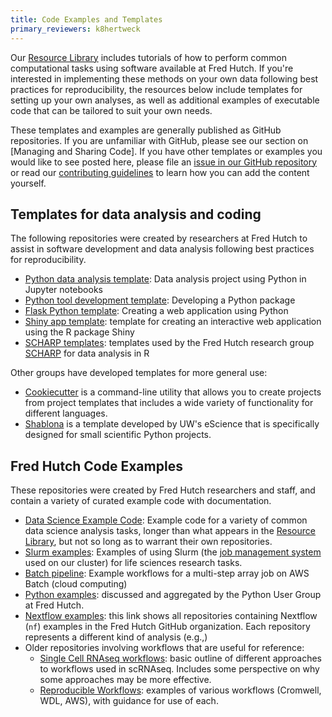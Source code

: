 ```yaml
---
title: Code Examples and Templates
primary_reviewers: k8hertweck
---
```

Our [Resource Library](/compdemos/) includes tutorials of how to perform common computational tasks using software available at Fred Hutch. If you're interested in implementing these methods on your own data following best practices for reproducibility, the resources below include templates for setting up your own analyses, as well as additional examples of executable code that can be tailored to suit your own needs.

These templates and examples are generally published as GitHub repositories. If you are unfamiliar with GitHub, please see our section on [Managing and Sharing Code]. If you have other templates or examples you would like to see posted here, please file an [issue in our GitHub repository](https://github.com/FredHutch/wiki/issues) or read our [contributing guidelines](https://github.com/FredHutch/wiki#contributing-to-sciwiki) to learn how you can add the content yourself.

## Templates for data analysis and coding

The following repositories were created by researchers at Fred Hutch to assist in software development and data analysis following best practices for reproducibility.

- [Python data analysis template](https://github.com/FredHutch/python-analysis-template): Data analysis project using Python in Jupyter notebooks
- [Python tool development template](https://github.com/FredHutch/python-tool-template): Developing a Python package
- [Flask Python template](https://github.com/FredHutch/flask-python-template): Creating a web application using Python
- [Shiny app template](https://github.com/FredHutch/shiny-app-template): template for creating an interactive web application using the R package Shiny
- [SCHARP templates](https://github.com/FredHutch/scharpTemplates): templates used by the Fred Hutch research group [SCHARP](https://www.fredhutch.org/en/research/divisions/vaccine-infectious-disease-division/research/biostatistics-bioinformatics-and-epidemiology/statistical-center-for-hiv-aids-research-and-prevention/about.html0) for data analysis in R

Other groups have developed templates for more general use:

- [Cookiecutter](https://cookiecutter.readthedocs.io) is a command-line utility that allows you to create projects from project templates that includes a wide variety of functionality for different languages.
- [Shablona](https://github.com/uwescience/shablona) is a template developed by UW's eScience that is specifically designed for small scientific Python projects.

## Fred Hutch Code Examples

These repositories were created by Fred Hutch researchers and staff, and contain a variety of curated example code with documentation.

- [Data Science Example Code](https://github.com/FredHutch/data-science-examples): Example code for a variety of common data science analysis tasks, longer than what appears in the [Resource Library](/compdemos/), but not so long as to warrant their own repositories.
- [Slurm examples](https://github.com/FredHutch/slurm-examples): Examples of using Slurm (the [job management system](https://sciwiki.fredhutch.org/scicomputing/compute_overview/#job-management) used on our cluster) for life sciences research tasks.
- [Batch pipeline](https://github.com/FredHutch/batch_pipeline): Example workflows for a multi-step array job on AWS Batch (cloud computing)
- [Python examples](https://github.com/FredHutch/community_groups/blob/master/python_coding.md#examples): discussed and aggregated by the Python User Group at Fred Hutch.
- [Nextflow examples](https://github.com/FredHutch?utf8=✓&q=nf&type=&language=): this link shows all repositories containing Nextflow (`nf`) examples in the Fred Hutch GitHub organization. Each repository represents a different kind of analysis (e.g.,)
- Older repositories involving workflows that are useful for reference:
  - [Single Cell RNAseq workflows](https://github.com/FredHutch/scrnaseq-workflows): basic outline of different approaches to workflows used in scRNAseq. Includes some perspective on why some approaches may be more effective.
  - [Reproducible Workflows](https://github.com/FredHutch/reproducible-workflows): examples of various workflows (Cromwell, WDL, AWS), with guidance for use of each.
